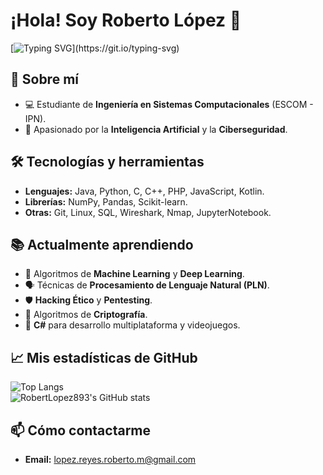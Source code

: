 # ¡Hola! Soy Roberto López 🤕

[![Typing SVG](https://readme-typing-svg.demolab.com?font=Fira+Code&size=22&pause=1000&color=00BFFF&width=435&lines=Apasionado+por+la+IA+y+la+Ciberseguridad+%F0%9F%94%90;Estudiante+de+Ingenier%C3%ADa+en+Sistemas+Computacionales;Bienvenido+a+mi+perfil+de+GitHub!)](https://git.io/typing-svg)

## 🚀 Sobre mí
- 💻 Estudiante de **Ingeniería en Sistemas Computacionales** (ESCOM - IPN).  
- 🔐 Apasionado por la **Inteligencia Artificial** y la **Ciberseguridad**.

## 🛠️ Tecnologías y herramientas
- **Lenguajes:** Java, Python, C, C++, PHP, JavaScript, Kotlin.  
- **Librerías:** NumPy, Pandas, Scikit-learn.  
- **Otras:** Git, Linux, SQL, Wireshark, Nmap, JupyterNotebook.

## 📚 Actualmente aprendiendo
- 🤖 Algoritmos de **Machine Learning** y **Deep Learning**.  
- 🗣️ Técnicas de **Procesamiento de Lenguaje Natural (PLN)**.  
- 🛡️ **Hacking Ético** y **Pentesting**.  
- 🔐 Algoritmos de **Criptografía**.  
- 🧩 **C#** para desarrollo multiplataforma y videojuegos.

## 📈 Mis estadísticas de GitHub

![Top Langs](https://github-readme-stats.vercel.app/api/top-langs/?username=RobertLopez893&layout=donut&theme=tokyonight)  
![RobertLopez893's GitHub stats](https://github-readme-stats.vercel.app/api?username=RobertLopez893&show_icons=true&theme=tokyonight)

## 📫 Cómo contactarme
- **Email:** lopez.reyes.roberto.m@gmail.com
